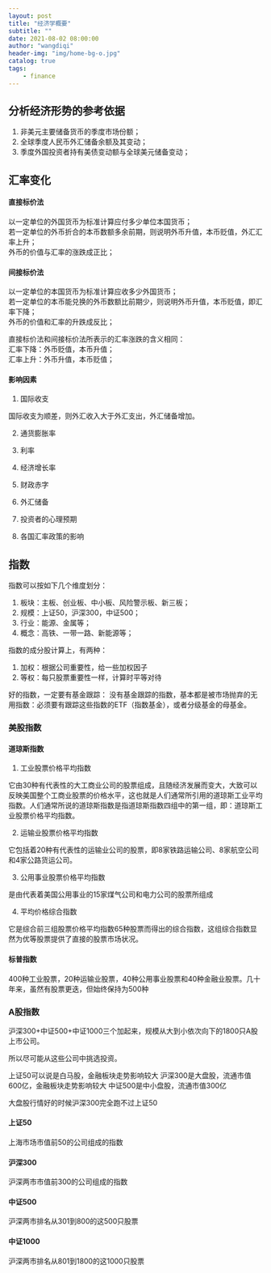 ```yaml
---
layout: post
title: "经济学概要"
subtitle: ""
date: 2021-08-02 08:00:00
author: "wangdiqi"
header-img: "img/home-bg-o.jpg"
catalog: true
tags:
    - finance
---
```


## 分析经济形势的参考依据

1. 非美元主要储备货币的季度市场份额；  
2. 全球季度人民币外汇储备余额及其变动；  
3. 季度外国投资者持有美债变动额与全球美元储备变动；  


## 汇率变化

#### 直接标价法

以一定单位的外国货币为标准计算应付多少单位本国货币；  
若一定单位的外币折合的本币数额多余前期，则说明外币升值，本币贬值，外汇汇率上升；  
外币的价值与汇率的涨跌成正比；  

#### 间接标价法

以一定单位的本国货币为标准计算应收多少外国货币；  
若一定单位的本币能兑换的外币数额比前期少，则说明外币升值，本币贬值，即汇率下降；  
外币的价值和汇率的升跌成反比；  

直接标价法和间接标价法所表示的汇率涨跌的含义相同：  
汇率下降：外币贬值，本币升值；  
汇率上升：外币升值，本币贬值；  


#### 影响因素

1. 国际收支

国际收支为顺差，则外汇收入大于外汇支出，外汇储备增加。

2. 通货膨胀率

3. 利率

4. 经济增长率

5. 财政赤字

6. 外汇储备

7. 投资者的心理预期

8. 各国汇率政策的影响


## 指数

指数可以按如下几个维度划分：
1. 板块：主板、创业板、中小板、风险警示板、新三板；
2. 规模：上证50，沪深300，中证500；
3. 行业：能源、金属等；
4. 概念：高铁、一带一路、新能源等；

指数的成分股计算上，有两种：
1. 加权：根据公司重要性，给一些加权因子
2. 等权：每只股票重要性一样，计算时平等对待

好的指数，一定要有基金跟踪：
没有基金跟踪的指数，基本都是被市场抛弃的无用指数：必须要有跟踪这些指数的ETF（指数基金），或者分级基金的母基金。


### 美股指数

#### 道琼斯指数

1. 工业股票价格平均指数

它由30种有代表性的大工商业公司的股票组成，且随经济发展而变大，大致可以反映美国整个工商业股票的价格水平，这也就是人们通常所引用的道琼斯工业平均指数。人们通常所说的道琼斯指数是指道琼斯指数四组中的第一组，即：道琼斯工业股票价格平均指数。

2. 运输业股票价格平均指数

它包括着20种有代表性的运输业公司的股票，即8家铁路运输公司、8家航空公司和4家公路货运公司。

3. 公用事业股票价格平均指数

是由代表着美国公用事业的15家煤气公司和电力公司的股票所组成

4. 平均价格综合指数

它是综合前三组股票价格平均指数65种股票而得出的综合指数，这组综合指数显然为优等股票提供了直接的股票市场状况。

#### 标普指数

400种工业股票，20种运输业股票，40种公用事业股票和40种金融业股票。几十年来，虽然有股票更迭，但始终保持为500种

### A股指数

沪深300+中证500+中证1000三个加起来，规模从大到小依次向下的1800只A股上市公司。

所以尽可能从这些公司中挑选投资。

上证50可以说是白马股，金融板块走势影响较大
沪深300是大盘股，流通市值600亿，金融板块走势影响较大
中证500是中小盘股，流通市值300亿

大盘股行情好的时候沪深300完全跑不过上证50

#### 上证50

上海市场市值前50的公司组成的指数

#### 沪深300

沪深两市市值前300的公司组成的指数

#### 中证500

沪深两市排名从301到800的这500只股票

#### 中证1000

沪深两市排名从801到1800的这1000只股票

